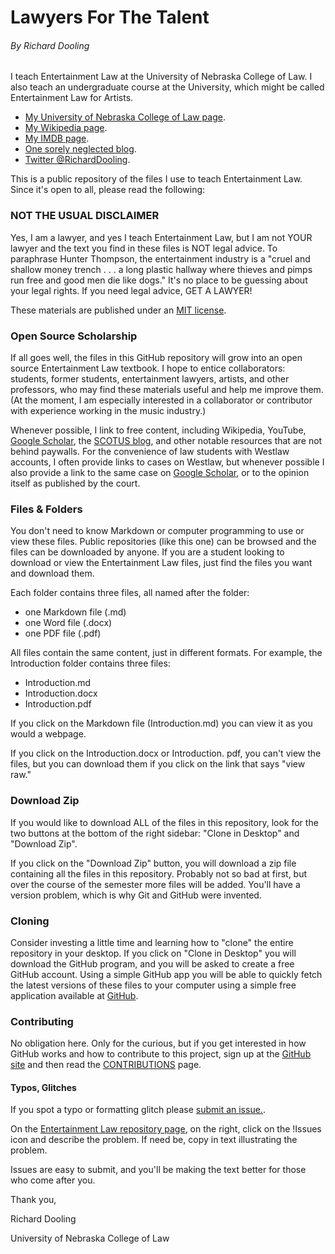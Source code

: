 # Lawyers For The Talent

###### By Richard Dooling

I teach Entertainment Law at the University of Nebraska College of Law. I also teach an undergraduate course at the University, which might be called Entertainment Law for Artists. 

* [My University of Nebraska College of Law page](http://law.unl.edu/richard-dooling#about).
* [My Wikipedia page](http://en.wikipedia.org/wiki/Richard_Dooling).
* [My IMDB page](http://www.imdb.com/name/nm0233223/).
* [One sorely neglected blog](http://dooling.com).
* [Twitter @RichardDooling](http://twitter.com/richarddooling).

This is a public repository of the files I use to teach Entertainment Law. Since it's open to all, please read the following:

### NOT THE USUAL DISCLAIMER

Yes, I am a lawyer, and yes I teach Entertainment Law, but I am not YOUR lawyer and the text you find in these files is NOT legal advice. To paraphrase Hunter Thompson, the entertainment industry is a "cruel and shallow money trench . . . a long plastic hallway where thieves and pimps run free and good men die like dogs." It's no place to be guessing about your legal rights. If you need legal advice, GET A LAWYER! 

These materials are published under an [MIT license](https://github.com/RichardDooling/Entertainment_Law/blob/master/LICENSE).

### Open Source Scholarship

If all goes well, the files in this GitHub repository will grow into an open source Entertainment Law textbook. I hope to entice collaborators: students, former students, entertainment lawyers, artists, and other professors, who may find these materials useful and help me improve them. (At the moment, I am especially interested in a collaborator or contributor with experience working in the music industry.) 

Whenever possible, I link to free content, including Wikipedia, YouTube, [Google Scholar](http://scholar.google.com/), the [SCOTUS blog](http://www.scotusblog.com/), and other notable resources that are not behind paywalls. For the convenience of law students with Westlaw accounts, I often provide links to cases on Westlaw, but whenever possible I also provide a link to the same case on [Google Scholar](http://scholar.google.com/), or to the opinion itself as published by the court.

### Files & Folders

You don't need to know Markdown or computer programming to use or view these files. Public repositories (like this one) can be browsed and the files can be downloaded by anyone. If you are a student looking to download or view the Entertainment Law files, just find the files you want and download them.

Each folder contains three files, all named after the folder:

* one Markdown file (.md)
* one Word file (.docx)
* one PDF file (.pdf)

All files contain the same content, just in different formats. For example, the Introduction folder contains three files:

* Introduction.md
* Introduction.docx
* Introduction.pdf

If you click on the Markdown file (Introduction.md) you can view it as you would a webpage. 

If you click on the Introduction.docx or Introduction. pdf, you can't view the files, but you can download them if you click on the link that says "view raw."

### Download Zip

If you would like to download ALL of the files in this repository, look for the two buttons at the bottom of the right sidebar: "Clone in Desktop" and "Download Zip".

If you click on the "Download Zip" button, you will download a zip file containing all the files in this repository. Probably not so bad at first, but over the course of the semester more files will be added. You'll have a version problem, which is why Git and GitHub were invented. 

### Cloning

Consider investing a little time and learning how to "clone" the entire repository in your desktop. If you click on "Clone in Desktop" you will download the GitHub program, and you will be asked to create a free GitHub account. Using a simple GitHub app you will be able to quickly fetch the latest versions of these files to your computer using a simple free application available at [GitHub](https://github.com/). 

### Contributing

No obligation here. Only for the curious, but if you get interested in how GitHub works and how to contribute to this project, sign up at the [GitHub site](https://github.com/) and then read the [CONTRIBUTIONS](https://github.com/RichardDooling/Entertainment_Law/blob/master/CONTRIBUTIONS.md) page.

#### Typos, Glitches

If you spot a typo or formatting glitch please [submit an issue.](https://github.com/RichardDooling/Entertainment_Law/issues). 

On the [Entertainment Law repository page](https://github.com/RichardDooling/Entertainment_Law), on the right, click on the !Issues icon and describe the problem. If need be, copy in text illustrating the problem.

Issues are easy to submit, and you'll be making the text better for those who come after you.

Thank you,

Richard Dooling

University of Nebraska College of Law

